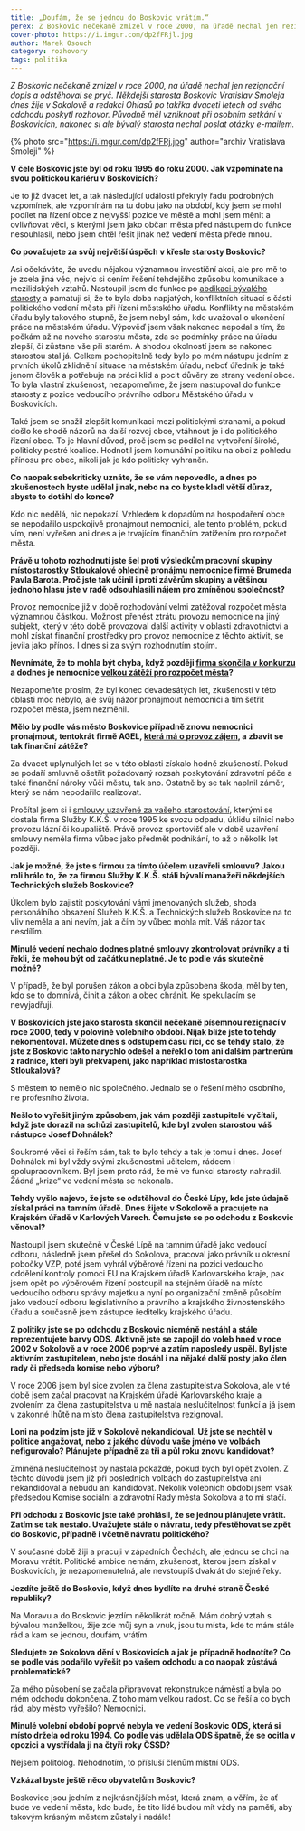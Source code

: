 ```yaml
---
title: „Doufám, že se jednou do Boskovic vrátím.“
perex: Z Boskovic nečekaně zmizel v roce 2000, na úřadě nechal jen rezignační dopis a odstěhoval se pryč. Někdejší starosta Boskovic Vratislav Smoleja dnes žije v Sokolově a redakci Ohlasů po takřka dvaceti letech od svého odchodu poskytl rozhovor.
cover-photo: https://i.imgur.com/dp2fFRjl.jpg
author: Marek Osouch
category: rozhovory
tags: politika
---
```


*Z Boskovic nečekaně zmizel v roce 2000, na úřadě nechal jen rezignační dopis a odstěhoval se pryč. Někdejší starosta Boskovic Vratislav Smoleja dnes žije v Sokolově a redakci Ohlasů po takřka dvaceti letech od svého odchodu poskytl rozhovor. Původně měl vzniknout při osobním setkání v Boskovicích, nakonec si ale bývalý starosta nechal poslat otázky e-mailem.*

{% photo src="https://i.imgur.com/dp2fFRj.jpg" author="archiv Vratislava Smoleji" %}

**V čele Boskovic jste byl od roku 1995 do roku 2000. Jak vzpomínáte na svou politickou kariéru v Boskovicích?**

Je to již dvacet let, a tak následující události překryly řadu podrobných vzpomínek, ale vzpomínám na tu dobu jako na období, kdy jsem se mohl podílet na řízení obce z nejvyšší pozice ve městě a mohl jsem měnit a ovlivňovat věci, s kterými jsem jako občan města před nástupem do funkce nesouhlasil, nebo jsem chtěl řešit jinak než vedení města přede mnou.

**Co považujete za svůj největší úspěch v křesle starosty Boskovic?**

Asi očekáváte, že uvedu nějakou významnou investiční akci, ale pro mě to je zcela jiná věc, nejvíc si cením řešení tehdejšího způsobu komunikace a mezilidských vztahů. Nastoupil jsem do funkce po [abdikaci bývalého starosty](https://ohlasy.info/clanky/2019/05/frantisek-slama.html) a pamatuji si, že to byla doba napjatých, konfliktních situací s částí politického vedení města při řízení městského úřadu. Konflikty na městském úřadu byly takového stupně, že jsem nebyl sám, kdo uvažoval o ukončení práce na městském úřadu. Výpověď jsem však nakonec nepodal s tím, že počkám až na nového starostu města, zda se podmínky práce na úřadu zlepší, či zůstane vše při starém. A shodou okolností jsem se nakonec starostou stal já. Celkem pochopitelně tedy bylo po mém nástupu jedním z prvních úkolů zklidnění situace na městském úřadu, neboť úředník je také jenom člověk a potřebuje na práci klid a pocit důvěry ze strany vedení obce. To byla vlastní zkušenost, nezapomeňme, že jsem nastupoval do funkce starosty z pozice vedoucího právního odboru Městského úřadu v Boskovicích.

Také jsem se snažil zlepšit komunikaci mezi politickými stranami, a pokud došlo ke shodě názorů na další rozvoj obce, vtáhnout je i do politického řízení obce. To je hlavní důvod, proč jsem se podílel na vytvoření široké, politicky pestré koalice. Hodnotil jsem komunální politiku na obci z pohledu přínosu pro obec, nikoli jak je kdo politicky vyhraněn.

**Co naopak sebekriticky uznáte, že se vám nepovedlo, a dnes po zkušenostech byste udělal jinak, nebo na co byste kladl větší důraz, abyste to dotáhl do konce?**

Kdo nic nedělá, nic nepokazí. Vzhledem k dopadům na hospodaření obce se nepodařilo uspokojivě pronajmout nemocnici, ale tento problém, pokud vím, není vyřešen ani dnes a je trvajícím finančním zatížením pro rozpočet města.

**Právě u tohoto rozhodnutí jste šel proti výsledkům pracovní skupiny [místostarostky Stloukalové](https://ohlasy.info/clanky/2019/04/jarmila-stloukalova.html) ohledně pronájmu nemocnice firmě Brumeda Pavla Barota. Proč jste tak učinil i proti závěrům skupiny a většinou jednoho hlasu jste v radě odsouhlasili nájem pro zmíněnou společnost?**

Provoz nemocnice již v době rozhodování velmi zatěžoval rozpočet města významnou částkou. Možnost přenést ztrátu provozu nemocnice na jiný subjekt, který v této době provozoval další aktivity v oblasti zdravotnictví a mohl získat finanční prostředky pro provoz nemocnice z těchto aktivit, se jevila jako přínos. I dnes si za svým rozhodnutím stojím.

**Nevnímáte, že to mohla být chyba, když později [firma skončila v konkurzu](https://ohlasy.info/clanky/2018/05/vznik-nemocnice.html) a dodnes je nemocnice [velkou zátěží pro rozpočet města](https://ohlasy.info/clanky/2016/03/hospodareni-nemocnice.html)?**

Nezapomeňte prosím, že byl konec devadesátých let, zkušeností v této oblasti moc nebylo, ale svůj názor pronajmout nemocnici a tím šetřit rozpočet města, jsem nezměnil.

**Mělo by podle vás město Boskovice případně znovu nemocnici pronajmout, tentokrát firmě AGEL, [která má o provoz zájem](https://ohlasy.info/clanky/2017/12/nemocnice-agel.html), a zbavit se tak finanční zátěže?**

Za dvacet uplynulých let se v této oblasti získalo hodně zkušeností. Pokud se podaří smluvně ošetřit požadovaný rozsah poskytování zdravotní péče a také finanční nároky vůči městu, tak ano. Ostatně by se tak naplnil záměr, který se nám nepodařilo realizovat.

Pročítal jsem si i [smlouvy uzavřené za vašeho starostování](https://ohlasy.info/clanky/2018/12/smlouvy-odpad.html), kterými se dostala firma Služby K.K.Š. v roce 1995 ke svozu odpadu, úklidu silnicí nebo provozu lázní či koupaliště. Právě provoz sportovišť ale v době uzavření smlouvy neměla firma vůbec jako předmět podnikání, to až o několik let později.

**Jak je možné, že jste s firmou za tímto účelem uzavřeli smlouvu? Jakou roli hrálo to, že za firmou Služby K.K.Š. stáli bývalí manažeři někdejších Technických služeb Boskovice?**

Úkolem bylo zajistit poskytování vámi jmenovaných služeb, shoda personálního obsazení Služeb K.K.Š. a Technických služeb Boskovice na to vliv neměla a ani nevím, jak a čím by vůbec mohla mít. Váš názor tak nesdílím. 

**Minulé vedení nechalo dodnes platné smlouvy zkontrolovat právníky a ti řekli, že mohou být od začátku neplatné. Je to podle vás skutečně možné?**

V případě, že byl porušen zákon a obci byla způsobena škoda, měl by ten, kdo se to domnívá, činit a zákon a obec chránit. Ke spekulacím se nevyjadřuji.

**V Boskovicích jste jako starosta skončil nečekaně písemnou rezignací v roce 2000, tedy v polovině volebního období. Nijak blíže jste to tehdy nekomentoval. Můžete dnes s odstupem času říci, co se tehdy stalo, že jste z Boskovic takto narychlo odešel a neřekl o tom ani dalším partnerům z radnice, kteří byli překvapeni, jako například místostarostka Stloukalová?**

S městem to nemělo nic společného. Jednalo se o řešení mého osobního, ne profesního života.

**Nešlo to vyřešit jiným způsobem, jak vám později zastupitelé vyčítali, když jste dorazil na schůzi zastupitelů, kde byl zvolen starostou váš nástupce Josef Dohnálek?**

Soukromé věci si řeším sám, tak to bylo tehdy a tak je tomu i dnes. Josef Dohnálek mi byl vždy svými zkušenostmi učitelem, rádcem i spolupracovníkem. Byl jsem proto rád, že mě ve funkci starosty nahradil. Žádná „krize“ ve vedení města se nekonala.

**Tehdy vyšlo najevo, že jste se odstěhoval do České Lípy, kde jste údajně získal práci na tamním úřadě. Dnes žijete v Sokolově a pracujete na Krajském úřadě v Karlových Varech. Čemu jste se po odchodu z Boskovic věnoval?**

Nastoupil jsem skutečně v České Lípě na tamním úřadě jako vedoucí odboru, následně jsem přešel do Sokolova, pracoval jako právník u okresní pobočky VZP, poté jsem vyhrál výběrové řízení na pozici vedoucího oddělení kontroly pomoci EU na Krajském úřadě Karlovarského kraje, pak jsem opět po výběrovém řízení postoupil na stejném úřadě na místo vedoucího odboru správy majetku a nyní po organizační změně působím jako vedoucí odboru legislativního a právního a krajského živnostenského úřadu a současně jsem zástupce ředitelky krajského úřadu.

**Z politiky jste se po odchodu z Boskovic nicméně nestáhl a stále reprezentujete barvy ODS. Aktivně jste se zapojil do voleb hned v roce 2002 v Sokolově a v roce 2006 poprvé a zatím naposledy uspěl. Byl jste aktivním zastupitelem, nebo jste dosáhl i na nějaké další posty jako člen rady či předseda komise nebo výboru?**

V roce 2006 jsem byl sice zvolen za člena zastupitelstva Sokolova, ale v té době jsem začal pracovat na Krajském úřadě Karlovarského kraje a zvolením za člena zastupitelstva u mě nastala neslučitelnost funkcí a já jsem v zákonné lhůtě na místo člena zastupitelstva rezignoval.

**Loni na podzim jste již v Sokolově nekandidoval. Už jste se nechtěl v politice angažovat, nebo z jakého důvodu vaše jméno ve volbách nefigurovalo? Plánujete případně za tři a půl roku znovu kandidovat?**

Zmíněná neslučitelnost by nastala pokaždé, pokud bych byl opět zvolen. Z těchto důvodů jsem již při posledních volbách do zastupitelstva ani nekandidoval a nebudu ani kandidovat. Několik volebních období jsem však předsedou Komise sociální a zdravotní Rady města Sokolova a to mi stačí.

**Při odchodu z Boskovic jste také prohlásil, že se jednou plánujete vrátit. Zatím se tak nestalo. Uvažujete stále o návratu, tedy přestěhovat se zpět do Boskovic, případně i včetně návratu politického?**

V současné době žiji a pracuji v západních Čechách, ale jednou se chci na Moravu vrátit. Politické ambice nemám, zkušenost, kterou jsem získal v Boskovicích, je nezapomenutelná, ale nevstoupíš dvakrát do stejné řeky.

**Jezdíte ještě do Boskovic, když dnes bydlíte na druhé straně České republiky?**

Na Moravu a do Boskovic jezdím několikrát ročně. Mám dobrý vztah s bývalou manželkou, žije zde můj syn a vnuk, jsou tu místa, kde to mám stále rád a kam se jednou, doufám, vrátím.

**Sledujete ze Sokolova dění v Boskovicích a jak je případně hodnotíte? Co se podle vás podařilo vyřešit po vašem odchodu a co naopak zůstává problematické?**

Za mého působení se začala připravovat rekonstrukce náměstí a byla po mém odchodu dokončena. Z toho mám velkou radost. Co se řeší a co bych rád, aby město vyřešilo? Nemocnici.

**Minulé volební období poprvé nebyla ve vedení Boskovic ODS, která si místo držela od roku 1994. Co podle vás udělala ODS špatně, že se ocitla v opozici a vystřídala ji na čtyři roky ČSSD?**

Nejsem politolog. Nehodnotím, to přísluší členům místní ODS.

**Vzkázal byste ještě něco obyvatelům Boskovic?**

Boskovice jsou jedním z nejkrásnějších měst, která znám, a věřím, že ať bude ve vedení města, kdo bude, že tito lidé budou mít vždy na paměti, aby takovým krásným městem zůstaly i nadále!